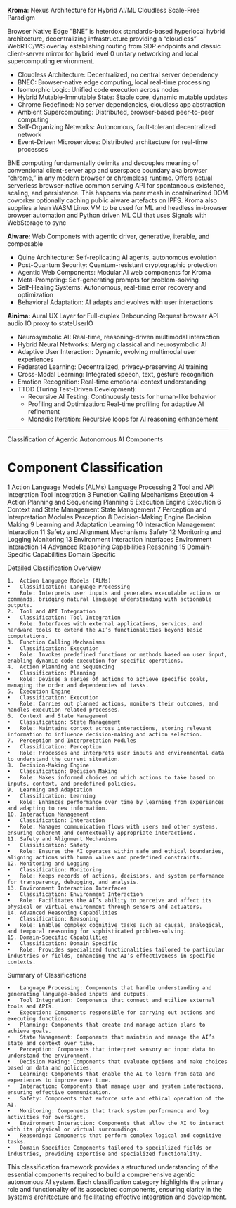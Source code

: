 **Kroma**: Nexus Architecture for Hybrid AI/ML Cloudless Scale-Free Paradigm

Browser Native Edge ”BNE” is heterdox standards-based hyperlocal hybrid architecture, decentralizing infrastructure providing a “cloudless” WebRTC/WS overlay establishing routing from SDP endpoints and classic client-server mirror for hybrid level 0 unitary networking and local supercomputing environment.

* Cloudless Architecture: Decentralized, no central server dependency
* BNEC: Browser-native edge computing, local real-time processing
* Isomorphic Logic: Unified code execution across nodes
* Hybrid Mutable-Immutable State: Stable core, dynamic mutable updates
* Chrome Redefined: No server dependencies, cloudless app abstraction
* Ambient Supercomputing: Distributed, browser-based peer-to-peer computing
* Self-Organizing Networks: Autonomous, fault-tolerant decentralized network
* Event-Driven Microservices: Distributed architecture for real-time processes


BNE computing fundamentally delimits and decouples meaning of conventional client-server app and userspace boundary aka browser “chrome,” in any modern browser or chromeless runtime. Offers actual serverless browser-native common serving API for spontaneous existence, scaling, and persistence. This happens via peer mesh in containerized DOM coworker optionally caching public aiware artefacts on IPFS. Kroma also supplies a lean WASM Linux VM to be used for ML and headless in-browser browser automation and Python driven ML CLI that uses Signals with WebStorage to sync

**Aiware:** Web Componets with agentic driver, generative, iterable, and composable

* Quine Architecture: Self-replicating AI agents, autonomous evolution
* Post-Quantum Security: Quantum-resistant cryptographic protection
* Agentic Web Components: Modular AI web components for Kroma
* Meta-Prompting: Self-generating prompts for problem-solving
* Self-Healing Systems: Autonomous, real-time error recovery and optimization
* Behavioral Adaptation: AI adapts and evolves with user interactions

**Ainima:** Aural UX Layer for Full-duplex Debouncing Request browser API audio IO proxy to stateUserIO

* Neurosymbolic AI: Real-time, reasoning-driven multimodal interaction
* Hybrid Neural Networks: Merging classical and neurosymbolic AI
* Adaptive User Interaction: Dynamic, evolving multimodal user experiences
* Federated Learning: Decentralized, privacy-preserving AI training
* Cross-Modal Learning: Integrated speech, text, gesture recognition
* Emotion Recognition: Real-time emotional context understanding
* TTDD (Turing Test-Driven Development):
  * Recursive AI Testing: Continuously tests for human-like behavior
  * Profiling and Optimization: Real-time profiling for adaptive AI refinement
  * Monadic Iteration: Recursive loops for AI reasoning enhancement

---

Classification of Agentic Autonomous AI Components

#	Component	Classification
1	Action Language Models (ALMs)	Language Processing
2	Tool and API Integration	Tool Integration
3	Function Calling Mechanisms	Execution
4	Action Planning and Sequencing	Planning
5	Execution Engine	Execution
6	Context and State Management	State Management
7	Perception and Interpretation Modules	Perception
8	Decision-Making Engine	Decision Making
9	Learning and Adaptation	Learning
10	Interaction Management	Interaction
11	Safety and Alignment Mechanisms	Safety
12	Monitoring and Logging	Monitoring
13	Environment Interaction Interfaces	Environment Interaction
14	Advanced Reasoning Capabilities	Reasoning
15	Domain-Specific Capabilities	Domain Specific

Detailed Classification Overview

	1.	Action Language Models (ALMs)
	•	Classification: Language Processing
	•	Role: Interprets user inputs and generates executable actions or commands, bridging natural language understanding with actionable outputs.
	2.	Tool and API Integration
	•	Classification: Tool Integration
	•	Role: Interfaces with external applications, services, and hardware tools to extend the AI’s functionalities beyond basic computations.
	3.	Function Calling Mechanisms
	•	Classification: Execution
	•	Role: Invokes predefined functions or methods based on user input, enabling dynamic code execution for specific operations.
	4.	Action Planning and Sequencing
	•	Classification: Planning
	•	Role: Devises a series of actions to achieve specific goals, managing the order and dependencies of tasks.
	5.	Execution Engine
	•	Classification: Execution
	•	Role: Carries out planned actions, monitors their outcomes, and handles execution-related processes.
	6.	Context and State Management
	•	Classification: State Management
	•	Role: Maintains context across interactions, storing relevant information to influence decision-making and action selection.
	7.	Perception and Interpretation Modules
	•	Classification: Perception
	•	Role: Processes and interprets user inputs and environmental data to understand the current situation.
	8.	Decision-Making Engine
	•	Classification: Decision Making
	•	Role: Makes informed choices on which actions to take based on inputs, context, and predefined policies.
	9.	Learning and Adaptation
	•	Classification: Learning
	•	Role: Enhances performance over time by learning from experiences and adapting to new information.
	10.	Interaction Management
	•	Classification: Interaction
	•	Role: Manages communication flows with users and other systems, ensuring coherent and contextually appropriate interactions.
	11.	Safety and Alignment Mechanisms
	•	Classification: Safety
	•	Role: Ensures the AI operates within safe and ethical boundaries, aligning actions with human values and predefined constraints.
	12.	Monitoring and Logging
	•	Classification: Monitoring
	•	Role: Keeps records of actions, decisions, and system performance for transparency, debugging, and analysis.
	13.	Environment Interaction Interfaces
	•	Classification: Environment Interaction
	•	Role: Facilitates the AI’s ability to perceive and affect its physical or virtual environment through sensors and actuators.
	14.	Advanced Reasoning Capabilities
	•	Classification: Reasoning
	•	Role: Enables complex cognitive tasks such as causal, analogical, and temporal reasoning for sophisticated problem-solving.
	15.	Domain-Specific Capabilities
	•	Classification: Domain Specific
	•	Role: Provides specialized functionalities tailored to particular industries or fields, enhancing the AI’s effectiveness in specific contexts.

Summary of Classifications

	•	Language Processing: Components that handle understanding and generating language-based inputs and outputs.
	•	Tool Integration: Components that connect and utilize external tools and APIs.
	•	Execution: Components responsible for carrying out actions and executing functions.
	•	Planning: Components that create and manage action plans to achieve goals.
	•	State Management: Components that maintain and manage the AI’s state and context over time.
	•	Perception: Components that interpret sensory or input data to understand the environment.
	•	Decision Making: Components that evaluate options and make choices based on data and policies.
	•	Learning: Components that enable the AI to learn from data and experiences to improve over time.
	•	Interaction: Components that manage user and system interactions, ensuring effective communication.
	•	Safety: Components that enforce safe and ethical operation of the AI.
	•	Monitoring: Components that track system performance and log activities for oversight.
	•	Environment Interaction: Components that allow the AI to interact with its physical or virtual surroundings.
	•	Reasoning: Components that perform complex logical and cognitive tasks.
	•	Domain Specific: Components tailored to specialized fields or industries, providing expertise and specialized functionality.

This classification framework provides a structured understanding of the essential components required to build a comprehensive agentic autonomous AI system. Each classification category highlights the primary role and functionality of its associated components, ensuring clarity in the system’s architecture and facilitating effective integration and development.
